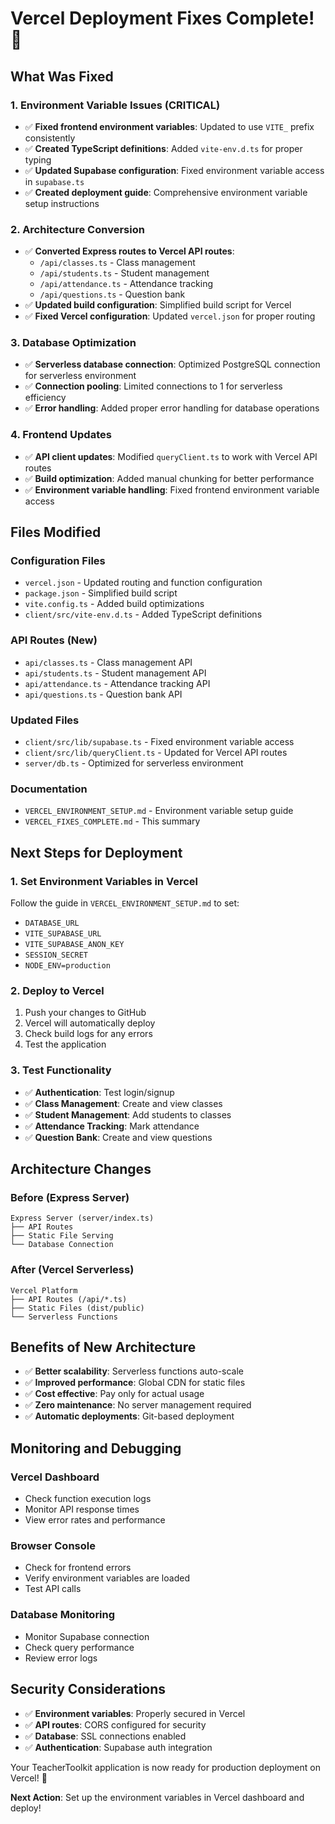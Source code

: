 # Vercel Deployment Fixes Complete! 🎉

## **What Was Fixed**

### **1. Environment Variable Issues (CRITICAL)**
- ✅ **Fixed frontend environment variables**: Updated to use `VITE_` prefix consistently
- ✅ **Created TypeScript definitions**: Added `vite-env.d.ts` for proper typing
- ✅ **Updated Supabase configuration**: Fixed environment variable access in `supabase.ts`
- ✅ **Created deployment guide**: Comprehensive environment variable setup instructions

### **2. Architecture Conversion**
- ✅ **Converted Express routes to Vercel API routes**:
  - `/api/classes.ts` - Class management
  - `/api/students.ts` - Student management  
  - `/api/attendance.ts` - Attendance tracking
  - `/api/questions.ts` - Question bank
- ✅ **Updated build configuration**: Simplified build script for Vercel
- ✅ **Fixed Vercel configuration**: Updated `vercel.json` for proper routing

### **3. Database Optimization**
- ✅ **Serverless database connection**: Optimized PostgreSQL connection for serverless environment
- ✅ **Connection pooling**: Limited connections to 1 for serverless efficiency
- ✅ **Error handling**: Added proper error handling for database operations

### **4. Frontend Updates**
- ✅ **API client updates**: Modified `queryClient.ts` to work with Vercel API routes
- ✅ **Build optimization**: Added manual chunking for better performance
- ✅ **Environment variable handling**: Fixed frontend environment variable access

## **Files Modified**

### **Configuration Files**
- `vercel.json` - Updated routing and function configuration
- `package.json` - Simplified build script
- `vite.config.ts` - Added build optimizations
- `client/src/vite-env.d.ts` - Added TypeScript definitions

### **API Routes (New)**
- `api/classes.ts` - Class management API
- `api/students.ts` - Student management API
- `api/attendance.ts` - Attendance tracking API
- `api/questions.ts` - Question bank API

### **Updated Files**
- `client/src/lib/supabase.ts` - Fixed environment variable access
- `client/src/lib/queryClient.ts` - Updated for Vercel API routes
- `server/db.ts` - Optimized for serverless environment

### **Documentation**
- `VERCEL_ENVIRONMENT_SETUP.md` - Environment variable setup guide
- `VERCEL_FIXES_COMPLETE.md` - This summary

## **Next Steps for Deployment**

### **1. Set Environment Variables in Vercel**
Follow the guide in `VERCEL_ENVIRONMENT_SETUP.md` to set:
- `DATABASE_URL`
- `VITE_SUPABASE_URL`
- `VITE_SUPABASE_ANON_KEY`
- `SESSION_SECRET`
- `NODE_ENV=production`

### **2. Deploy to Vercel**
1. Push your changes to GitHub
2. Vercel will automatically deploy
3. Check build logs for any errors
4. Test the application

### **3. Test Functionality**
- ✅ **Authentication**: Test login/signup
- ✅ **Class Management**: Create and view classes
- ✅ **Student Management**: Add students to classes
- ✅ **Attendance Tracking**: Mark attendance
- ✅ **Question Bank**: Create and view questions

## **Architecture Changes**

### **Before (Express Server)**
```
Express Server (server/index.ts)
├── API Routes
├── Static File Serving
└── Database Connection
```

### **After (Vercel Serverless)**
```
Vercel Platform
├── API Routes (/api/*.ts)
├── Static Files (dist/public)
└── Serverless Functions
```

## **Benefits of New Architecture**

- ✅ **Better scalability**: Serverless functions auto-scale
- ✅ **Improved performance**: Global CDN for static files
- ✅ **Cost effective**: Pay only for actual usage
- ✅ **Zero maintenance**: No server management required
- ✅ **Automatic deployments**: Git-based deployment

## **Monitoring and Debugging**

### **Vercel Dashboard**
- Check function execution logs
- Monitor API response times
- View error rates and performance

### **Browser Console**
- Check for frontend errors
- Verify environment variables are loaded
- Test API calls

### **Database Monitoring**
- Monitor Supabase connection
- Check query performance
- Review error logs

## **Security Considerations**

- ✅ **Environment variables**: Properly secured in Vercel
- ✅ **API routes**: CORS configured for security
- ✅ **Database**: SSL connections enabled
- ✅ **Authentication**: Supabase auth integration

Your TeacherToolkit application is now ready for production deployment on Vercel! 🚀

**Next Action**: Set up the environment variables in Vercel dashboard and deploy! 